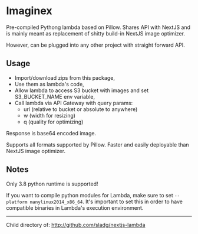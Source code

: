 # Imaginex

Pre-compiled Pythong lambda based on Pillow.
Shares API with NextJS and is mainly meant as replacement of shitty build-in NextJS image optimizer.

However, can be plugged into any other project with straight forward API.

## Usage

- Import/download zips from this package,
- Use them as lambda's code,
- Allow lambda to access S3 bucket with images and set S3_BUCKET_NAME env variable,
- Call lambda via API Gateway with query params:
  - url (relative to bucket or absolute to anywhere)
  - w (width for resizing)
  - q (quality for optimizing)

Response is base64 encoded image.

Supports all formats supported by Pillow.
Faster and easily deployable than NextJS image optimizer.

## Notes

Only 3.8 python runtime is supported!

If you want to compile python modules for Lambda, make sure to set `--platform manylinux2014_x86_64`. It's important to set this in order to have compatible binaries in Lambda's execution environment.

---

Child directory of: http://github.com/sladg/nextjs-lambda
